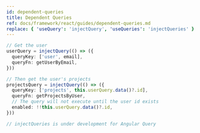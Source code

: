 ```yaml
---
id: dependent-queries
title: Dependent Queries
ref: docs/framework/react/guides/dependent-queries.md
replace: { 'useQuery': 'injectQuery', 'useQueries': 'injectQueries' }
---
```


[//]: # 'Example'

```ts
// Get the user
userQuery = injectQuery(() => ({
  queryKey: ['user', email],
  queryFn: getUserByEmail,
}))

// Then get the user's projects
projectsQuery = injectQuery(() => ({
  queryKey: ['projects', this.userQuery.data()?.id],
  queryFn: getProjectsByUser,
  // The query will not execute until the user id exists
  enabled: !!this.userQuery.data()?.id,
}))
```

[//]: # 'Example'
[//]: # 'Example2'

```ts
// injectQueries is under development for Angular Query
```

[//]: # 'Example2'
